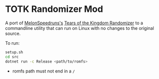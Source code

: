 # TOTK Randomizer Mod
A port of [MelonSpeedruns's](https://github.com/MelonSpeedruns/)
[Tears of the Kingdom Randomizer](https://github.com/MelonSpeedruns/TotkRandomizer)
to a commandline utility that can run on Linux with no changes to the original source.

To run:
```sh
setup.sh
cd src
dotnet run -c Release <path/to/romfs>
```
* romfs path must not end in a `/`
